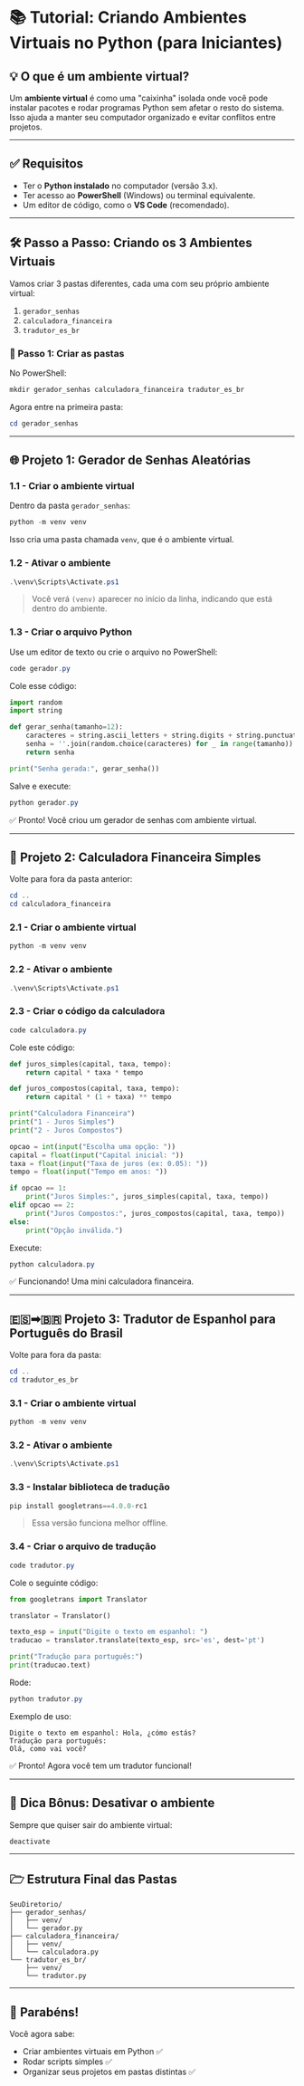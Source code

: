# 📚 Tutorial: Criando Ambientes Virtuais no Python (para Iniciantes)

## 💡 O que é um ambiente virtual?

Um **ambiente virtual** é como uma "caixinha" isolada onde você pode instalar pacotes e rodar programas Python sem afetar o resto do sistema. Isso ajuda a manter seu computador organizado e evitar conflitos entre projetos.

---

## ✅ Requisitos

- Ter o **Python instalado** no computador (versão 3.x).
- Ter acesso ao **PowerShell** (Windows) ou terminal equivalente.
- Um editor de código, como o **VS Code** (recomendado).

---

## 🛠️ Passo a Passo: Criando os 3 Ambientes Virtuais

Vamos criar 3 pastas diferentes, cada uma com seu próprio ambiente virtual:

1. `gerador_senhas`
2. `calculadora_financeira`
3. `tradutor_es_br`

### 🔹 Passo 1: Criar as pastas

No PowerShell:

```powershell
mkdir gerador_senhas calculadora_financeira tradutor_es_br
```

Agora entre na primeira pasta:

```powershell
cd gerador_senhas
```

---

## 🌐 Projeto 1: Gerador de Senhas Aleatórias

### 1.1 - Criar o ambiente virtual

Dentro da pasta `gerador_senhas`:

```powershell
python -m venv venv
```

Isso cria uma pasta chamada `venv`, que é o ambiente virtual.

### 1.2 - Ativar o ambiente

```powershell
.\venv\Scripts\Activate.ps1
```

> Você verá `(venv)` aparecer no início da linha, indicando que está dentro do ambiente.

### 1.3 - Criar o arquivo Python

Use um editor de texto ou crie o arquivo no PowerShell:

```powershell
code gerador.py
```

Cole esse código:

```python
import random
import string

def gerar_senha(tamanho=12):
    caracteres = string.ascii_letters + string.digits + string.punctuation
    senha = ''.join(random.choice(caracteres) for _ in range(tamanho))
    return senha

print("Senha gerada:", gerar_senha())
```

Salve e execute:

```powershell
python gerador.py
```

✅ Pronto! Você criou um gerador de senhas com ambiente virtual.

---

## 🧮 Projeto 2: Calculadora Financeira Simples

Volte para fora da pasta anterior:

```powershell
cd ..
cd calculadora_financeira
```

### 2.1 - Criar o ambiente virtual

```powershell
python -m venv venv
```

### 2.2 - Ativar o ambiente

```powershell
.\venv\Scripts\Activate.ps1
```

### 2.3 - Criar o código da calculadora

```powershell
code calculadora.py
```

Cole este código:

```python
def juros_simples(capital, taxa, tempo):
    return capital * taxa * tempo

def juros_compostos(capital, taxa, tempo):
    return capital * (1 + taxa) ** tempo

print("Calculadora Financeira")
print("1 - Juros Simples")
print("2 - Juros Compostos")

opcao = int(input("Escolha uma opção: "))
capital = float(input("Capital inicial: "))
taxa = float(input("Taxa de juros (ex: 0.05): "))
tempo = float(input("Tempo em anos: "))

if opcao == 1:
    print("Juros Simples:", juros_simples(capital, taxa, tempo))
elif opcao == 2:
    print("Juros Compostos:", juros_compostos(capital, taxa, tempo))
else:
    print("Opção inválida.")
```

Execute:

```powershell
python calculadora.py
```

✅ Funcionando! Uma mini calculadora financeira.

---

## 🇪🇸➡🇧🇷 Projeto 3: Tradutor de Espanhol para Português do Brasil

Volte para fora da pasta:

```powershell
cd ..
cd tradutor_es_br
```

### 3.1 - Criar o ambiente virtual

```powershell
python -m venv venv
```

### 3.2 - Ativar o ambiente

```powershell
.\venv\Scripts\Activate.ps1
```

### 3.3 - Instalar biblioteca de tradução

```powershell
pip install googletrans==4.0.0-rc1
```

> Essa versão funciona melhor offline.

### 3.4 - Criar o arquivo de tradução

```powershell
code tradutor.py
```

Cole o seguinte código:

```python
from googletrans import Translator

translator = Translator()

texto_esp = input("Digite o texto em espanhol: ")
traducao = translator.translate(texto_esp, src='es', dest='pt')

print("Tradução para português:")
print(traducao.text)
```

Rode:

```powershell
python tradutor.py
```

Exemplo de uso:

```
Digite o texto em espanhol: Hola, ¿cómo estás?
Tradução para português:
Olá, como vai você?
```

✅ Pronto! Agora você tem um tradutor funcional!

---

## 🧼 Dica Bônus: Desativar o ambiente

Sempre que quiser sair do ambiente virtual:

```powershell
deactivate
```

---

## 🗁 Estrutura Final das Pastas

```
SeuDiretorio/
├── gerador_senhas/
│   ├── venv/
│   └── gerador.py
├── calculadora_financeira/
│   ├── venv/
│   └── calculadora.py
└── tradutor_es_br/
    ├── venv/
    └── tradutor.py
```

---

## 🎉 Parabéns!

Você agora sabe:

- Criar ambientes virtuais em Python ✅  
- Rodar scripts simples ✅  
- Organizar seus projetos em pastas distintas ✅  
